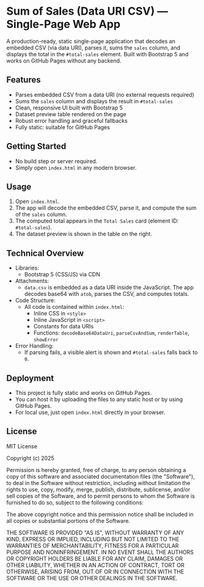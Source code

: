 # Sum of Sales (Data URI CSV) — Single-Page Web App

A production-ready, static single-page application that decodes an embedded CSV (via data URI), parses it, sums the `sales` column, and displays the total in the `#total-sales` element. Built with Bootstrap 5 and works on GitHub Pages without any backend.

## Features
- Parses embedded CSV from a data URI (no external requests required)
- Sums the `sales` column and displays the result in `#total-sales`
- Clean, responsive UI built with Bootstrap 5
- Dataset preview table rendered on the page
- Robust error handling and graceful fallbacks
- Fully static: suitable for GitHub Pages

## Getting Started
- No build step or server required.
- Simply open `index.html` in any modern browser.

## Usage
1. Open `index.html`.
2. The app will decode the embedded CSV, parse it, and compute the sum of the `sales` column.
3. The computed total appears in the `Total Sales` card (element ID: `#total-sales`).
4. The dataset preview is shown in the table on the right.

## Technical Overview
- Libraries:
  - Bootstrap 5 (CSS/JS) via CDN
- Attachments:
  - `data.csv` is embedded as a data URI inside the JavaScript. The app decodes base64 with `atob`, parses the CSV, and computes totals.
- Code Structure:
  - All code is contained within `index.html`:
    - Inline CSS in `<style>`
    - Inline JavaScript in `<script>`
    - Constants for data URIs
    - Functions: `decodeBase64DataUri`, `parseCsvAndSum`, `renderTable`, `showError`
- Error Handling:
  - If parsing fails, a visible alert is shown and `#total-sales` falls back to `0`.

## Deployment
- This project is fully static and works on GitHub Pages.
- You can host it by uploading the files to any static host or by using GitHub Pages.
- For local use, just open `index.html` directly in your browser.

## License
MIT License

Copyright (c) 2025

Permission is hereby granted, free of charge, to any person obtaining a copy of this software and associated documentation files (the "Software"), to deal in the Software without restriction, including without limitation the rights to use, copy, modify, merge, publish, distribute, sublicense, and/or sell copies of the Software, and to permit persons to whom the Software is furnished to do so, subject to the following conditions:

The above copyright notice and this permission notice shall be included in all copies or substantial portions of the Software.

THE SOFTWARE IS PROVIDED "AS IS", WITHOUT WARRANTY OF ANY KIND, EXPRESS OR IMPLIED, INCLUDING BUT NOT LIMITED TO THE WARRANTIES OF MERCHANTABILITY, FITNESS FOR A PARTICULAR PURPOSE AND NONINFRINGEMENT. IN NO EVENT SHALL THE AUTHORS OR COPYRIGHT HOLDERS BE LIABLE FOR ANY CLAIM, DAMAGES OR OTHER LIABILITY, WHETHER IN AN ACTION OF CONTRACT, TORT OR OTHERWISE, ARISING FROM, OUT OF OR IN CONNECTION WITH THE SOFTWARE OR THE USE OR OTHER DEALINGS IN THE SOFTWARE.
